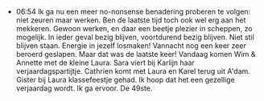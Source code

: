 - 06:54	Ik ga nu een meer no-nonsense benadering proberen te volgen: niet zeuren maar werken. Ben de laatste tijd toch ook wel erg aan het mekkeren. Gewoon werken, en daar een beetje plezier in scheppen, zo mogelijk. In ieder geval bezig blijven, voortdurend bezig blijven. Niet stil blijven staan. Energie in jezelf losmaken! Vannacht nog een keer zeer beroerd geslapen. Maar dat was de laatste keer! Vandaag komen Wim & Annette met de kleine Laura. Sara viert bij Karlijn haar verjaardagspartijtje. Cathrien komt met Laura en Karel terug uit A'dam. Gister bij Laura klassefeestje gehad. Ik hoop dat het een gezellige verjaardag wordt. Ik ga ervoor. De 49ste.